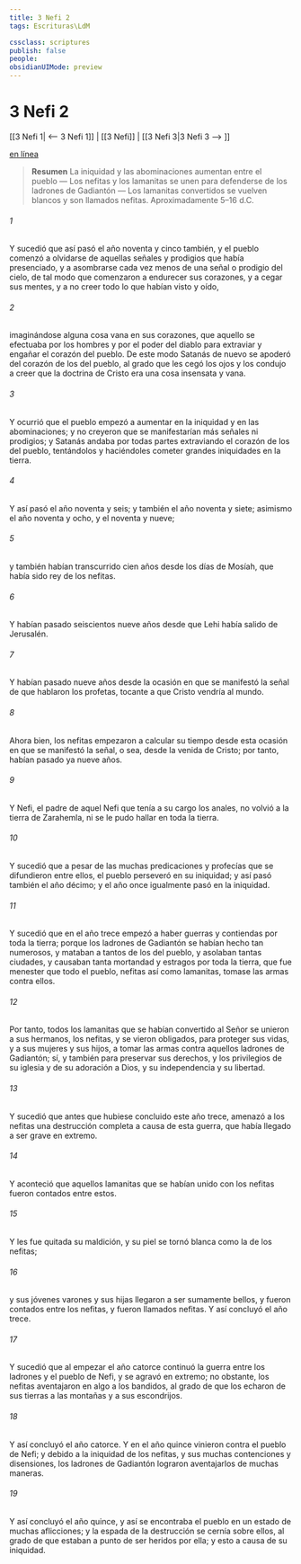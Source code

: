 ```yaml
---
title: 3 Nefi 2
tags: Escrituras\LdM

cssclass: scriptures
publish: false
people:
obsidianUIMode: preview
---
```


# 3 Nefi 2
[[3 Nefi 1| <-- 3 Nefi 1]] | [[3 Nefi]] | [[3 Nefi 3|3 Nefi 3 --> ]]

[en línea](https://churchofjesuschrist.org/study/scriptures/bofm/3-ne/2?lang=spa)

> __Resumen__
La iniquidad y las abominaciones aumentan entre el pueblo — Los nefitas y los lamanitas se unen para defenderse de los ladrones de Gadiantón — Los lamanitas convertidos se vuelven blancos y son llamados nefitas. Aproximadamente 5–16 d.C.

###### 1 
Y sucedió que así pasó el año noventa y cinco también, y el pueblo comenzó a olvidarse de aquellas señales y prodigios que había presenciado, y a asombrarse cada vez menos de una señal o prodigio del cielo, de tal modo que comenzaron a endurecer sus corazones, y a cegar sus mentes, y a no creer todo lo que habían visto y oído,

###### 2 
imaginándose alguna cosa vana en sus corazones, que aquello se efectuaba por los hombres y por el poder del diablo para extraviar y engañar el corazón del pueblo. De este modo Satanás de nuevo se apoderó del corazón de los del pueblo, al grado que les cegó los ojos y los condujo a creer que la doctrina de Cristo era una cosa insensata y vana.

###### 3 
Y ocurrió que el pueblo empezó a aumentar en la iniquidad y en las abominaciones; y no creyeron que se manifestarían más señales ni prodigios; y Satanás andaba por todas partes extraviando el corazón de los del pueblo, tentándolos y haciéndoles cometer grandes iniquidades en la tierra.

###### 4 
Y así pasó el año noventa y seis; y también el año noventa y siete; asimismo el año noventa y ocho, y el noventa y nueve;

###### 5 
y también habían transcurrido cien años desde los días de Mosíah, que había sido rey de los nefitas.

###### 6 
Y habían pasado seiscientos nueve años desde que Lehi había salido de Jerusalén.

###### 7 
Y habían pasado nueve años desde la ocasión en que se manifestó la señal de que hablaron los profetas, tocante a que Cristo vendría al mundo.

###### 8 
Ahora bien, los nefitas empezaron a calcular su tiempo desde esta ocasión en que se manifestó la señal, o sea, desde la venida de Cristo; por tanto, habían pasado ya nueve años.

###### 9 
Y Nefi, el padre de aquel Nefi que tenía a su cargo los anales, no volvió a la tierra de Zarahemla, ni se le pudo hallar en toda la tierra.

###### 10 
Y sucedió que a pesar de las muchas predicaciones y profecías que se difundieron entre ellos, el pueblo perseveró en su iniquidad; y así pasó también el año décimo; y el año once igualmente pasó en la iniquidad.

###### 11 
Y sucedió que en el año trece empezó a haber guerras y contiendas por toda la tierra; porque los ladrones de Gadiantón se habían hecho tan numerosos, y mataban a tantos de los del pueblo, y asolaban tantas ciudades, y causaban tanta mortandad y estragos por toda la tierra, que fue menester que todo el pueblo, nefitas así como lamanitas, tomase las armas contra ellos.

###### 12 
Por tanto, todos los lamanitas que se habían convertido al Señor se unieron a sus hermanos, los nefitas, y se vieron obligados, para proteger sus vidas, y a sus mujeres y sus hijos, a tomar las armas contra aquellos ladrones de Gadiantón; sí, y también para preservar sus derechos, y los privilegios de su iglesia y de su adoración a Dios, y su independencia y su libertad.

###### 13 
Y sucedió que antes que hubiese concluido este año trece, amenazó a los nefitas una destrucción completa a causa de esta guerra, que había llegado a ser grave en extremo.

###### 14 
Y aconteció que aquellos lamanitas que se habían unido con los nefitas fueron contados entre estos.

###### 15 
Y les fue quitada su maldición, y su piel se tornó blanca como la de los nefitas;

###### 16 
y sus jóvenes varones y sus hijas llegaron a ser sumamente bellos, y fueron contados entre los nefitas, y fueron llamados nefitas. Y así concluyó el año trece.

###### 17 
Y sucedió que al empezar el año catorce continuó la guerra entre los ladrones y el pueblo de Nefi, y se agravó en extremo; no obstante, los nefitas aventajaron en algo a los bandidos, al grado de que los echaron de sus tierras a las montañas y a sus escondrijos.

###### 18 
Y así concluyó el año catorce. Y en el año quince vinieron contra el pueblo de Nefi; y debido a la iniquidad de los nefitas, y sus muchas contenciones y disensiones, los ladrones de Gadiantón lograron aventajarlos de muchas maneras.

###### 19 
Y así concluyó el año quince, y así se encontraba el pueblo en un estado de muchas aflicciones; y la espada de la destrucción se cernía sobre ellos, al grado de que estaban a punto de ser heridos por ella; y esto a causa de su iniquidad.

